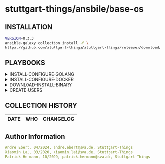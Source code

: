 # stuttgart-things/ansbile/base-os

## INSTALLATION

```bash
VERSION=0.2.3
ansible-galaxy collection install -f \
https://github.com/stuttgart-things/stuttgart-things/releases/download/${VERSION}/sthings-base_os-${VERSION}.tar.gz
```

## PLAYBOOKS

<details><summary>INSTALL-CONFIGURE-GOLANG</summary>

installs golang on target system(s)

```bash
# DEPLOYMENT WITH DEFAULT OPTIONS
ansible-playbook sthings.base_os.install_configure_golang -vv -i inventory

# DEPLOYMENT WITH OVERWRITES
ansible-playbook sthings.base_os.install_configure_golang \
-e golang_version=1.22.2 \
-e go_username=elon \
-e go_usergroup=dev \
-e go_userhome=/home/elon \
-vv -i inventory 
```

</details>

<details><summary>INSTALL-CONFIGURE-DOCKER</summary>

###ADD DESCRIPTION

```bash

```

</details>

<details><summary>DOWNLOAD-INSTALL-BINARY</summary>

###ADD DESCRIPTION

```bash

```

</details>

<details><summary>CREATE-USERS</summary>

###ADD DESCRIPTION

```bash

```

</details>


COLLECTION HISTORY
----------------
| DATE  | WHO | CHANGELOG |
|---|---|---|


Author Information
------------------

```yaml
Andre Ebert, 04/2024, andre.ebert@sva.de, Stuttgart-Things
Xiaomin Lai, 03/2020, xiaomin.lai@sva.de, Stuttgart-Things
Patrick Hermann, 10/2019, patrick.hermann@sva.de, Stuttgart-Things
```
